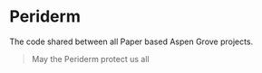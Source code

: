 # Periderm

The code shared between all Paper based Aspen Grove projects. 
> May the Periderm protect us all
